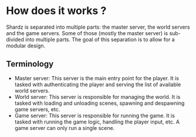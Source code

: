 # How does it works ?

Shardz is separated into multiple parts: the master server, the world servers and the game servers. Some of those (mostly the master server) is sub-divided into multiple parts. The goal of this separation is to allow for a modular design.

## Terminology

- Master server: This server is the main entry point for the player. It is tasked with authenticating the player and serving the list of available world servers.
- World server: This server is responsible for managing the world. It is tasked with loading and unloading scenes, spawning and despawning game servers, etc.
- Game server: This server is responsible for running the game. It is tasked with running the game logic, handling the player input, etc. A game server can only run a single scene.
